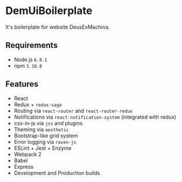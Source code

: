 # DemUiBoilerplate

It's boilerplate for website DeusExMachina.

## Requirements
- Node.js ```6.9.1```
- npm ```3.10.8```

## Features
- React
- Redux + ```redux-saga```
- Routing via ```react-router``` and ```react-router-redux```
- Notifications via ```react-notification-system``` (integrated with redux)
- css-in-js via ```jss``` and plugins
- Theming via ```aesthetic```
- Bootstrap-like grid system
- Error logging via ```raven-js```
- ESLint + Jest + Enzyme
- Webpack 2
- Babel
- Express
- Development and Production builds
